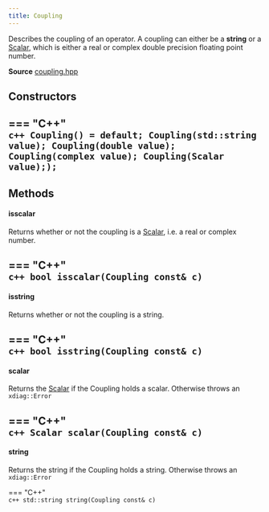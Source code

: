 ```yaml
---
title: Coupling
---
```


Describes the coupling of an operator. A coupling can either be a **string** or a [Scalar](scalar.md), which is either a real or complex double precision floating point number. 

**Source** [coupling.hpp](https://github.com/awietek/xdiag/blob/main/xdiag/operators/coupling.hpp)

## Constructors

=== "C++"	
	```c++
	Coupling() = default;
	Coupling(std::string value);
	Coupling(double value);
	Coupling(complex value);
	Coupling(Scalar value););
	```
---

## Methods

#### isscalar

Returns whether or not the coupling is a [Scalar](scalar.md), i.e. a real or complex number.

=== "C++"	
	```c++
	bool isscalar(Coupling const& c)
	```
---	

#### isstring

Returns whether or not the coupling is a string.

=== "C++"	
	```c++
    bool isstring(Coupling const& c)
	```
---	
	
#### scalar

Returns the [Scalar](scalar.md) if the Coupling holds a scalar. Otherwise throws an `xdiag::Error`

=== "C++"	
	```c++
    Scalar scalar(Coupling const& c)
	```
---	
	
#### string

Returns the string if the Coupling holds a string. Otherwise throws an `xdiag::Error`

=== "C++"	
	```c++
    std::string string(Coupling const& c)
	```
